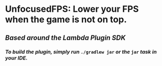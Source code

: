 # UnfocusedFPS: Lower your FPS when the game is not on top.

## *Based around the Lambda Plugin SDK*
### *To build the plugin, simply run* `./gradlew jar` *or the* `jar` *task in your IDE.*